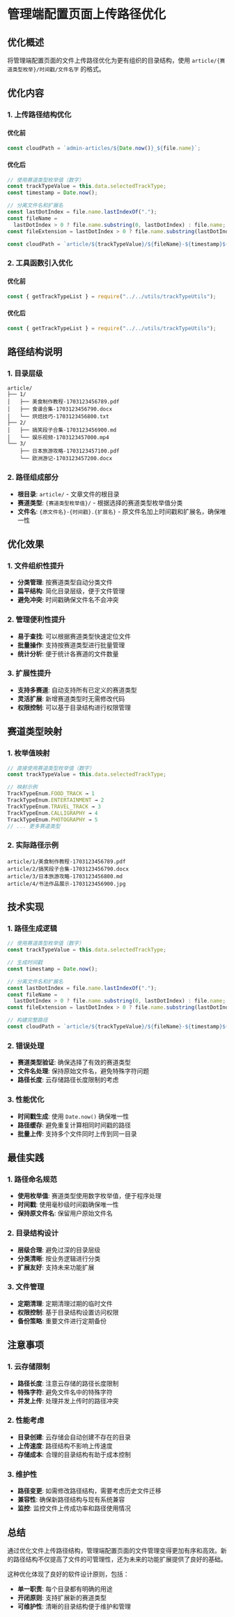 # 管理端配置页面上传路径优化

## 优化概述

将管理端配置页面的文件上传路径优化为更有组织的目录结构，使用 `article/{赛道类型枚举}/时间戳/文件名字` 的格式。

## 优化内容

### 1. 上传路径结构优化

#### 优化前

```javascript
const cloudPath = `admin-articles/${Date.now()}_${file.name}`;
```

#### 优化后

```javascript
// 使用赛道类型枚举值（数字）
const trackTypeValue = this.data.selectedTrackType;
const timestamp = Date.now();

// 分离文件名和扩展名
const lastDotIndex = file.name.lastIndexOf(".");
const fileName =
  lastDotIndex > 0 ? file.name.substring(0, lastDotIndex) : file.name;
const fileExtension = lastDotIndex > 0 ? file.name.substring(lastDotIndex) : "";

const cloudPath = `article/${trackTypeValue}/${fileName}-${timestamp}${fileExtension}`;
```

### 2. 工具函数引入优化

#### 优化前

```javascript
const { getTrackTypeList } = require("../../utils/trackTypeUtils");
```

#### 优化后

```javascript
const { getTrackTypeList } = require("../../utils/trackTypeUtils");
```

## 路径结构说明

### 1. 目录层级

```
article/
├── 1/
│   ├── 美食制作教程-1703123456789.pdf
│   ├── 食谱合集-1703123456790.docx
│   └── 烘焙技巧-1703123456800.txt
├── 2/
│   ├── 搞笑段子合集-1703123456900.md
│   └── 娱乐视频-1703123457000.mp4
└── 3/
    ├── 日本旅游攻略-1703123457100.pdf
    └── 欧洲游记-1703123457200.docx
```

### 2. 路径组成部分

- **根目录**: `article/` - 文章文件的根目录
- **赛道类型**: `{赛道类型枚举值}/` - 根据选择的赛道类型枚举值分类
- **文件名**: `{原文件名}-{时间戳}.{扩展名}` - 原文件名加上时间戳和扩展名，确保唯一性

## 优化效果

### 1. 文件组织性提升

- **分类管理**: 按赛道类型自动分类文件
- **扁平结构**: 简化目录层级，便于文件管理
- **避免冲突**: 时间戳确保文件名不会冲突

### 2. 管理便利性提升

- **易于查找**: 可以根据赛道类型快速定位文件
- **批量操作**: 支持按赛道类型进行批量管理
- **统计分析**: 便于统计各赛道的文件数量

### 3. 扩展性提升

- **支持多赛道**: 自动支持所有已定义的赛道类型
- **灵活扩展**: 新增赛道类型时无需修改代码
- **权限控制**: 可以基于目录结构进行权限管理

## 赛道类型映射

### 1. 枚举值映射

```javascript
// 直接使用赛道类型枚举值（数字）
const trackTypeValue = this.data.selectedTrackType;

// 映射示例
TrackTypeEnum.FOOD_TRACK → 1
TrackTypeEnum.ENTERTAINMENT → 2
TrackTypeEnum.TRAVEL_TRACK → 3
TrackTypeEnum.CALLIGRAPHY → 4
TrackTypeEnum.PHOTOGRAPHY → 5
// ... 更多赛道类型
```

### 2. 实际路径示例

```
article/1/美食制作教程-1703123456789.pdf
article/2/搞笑段子合集-1703123456790.docx
article/3/日本旅游攻略-1703123456800.md
article/4/书法作品展示-1703123456900.jpg
```

## 技术实现

### 1. 路径生成逻辑

```javascript
// 使用赛道类型枚举值（数字）
const trackTypeValue = this.data.selectedTrackType;

// 生成时间戳
const timestamp = Date.now();

// 分离文件名和扩展名
const lastDotIndex = file.name.lastIndexOf(".");
const fileName =
  lastDotIndex > 0 ? file.name.substring(0, lastDotIndex) : file.name;
const fileExtension = lastDotIndex > 0 ? file.name.substring(lastDotIndex) : "";

// 构建完整路径
const cloudPath = `article/${trackTypeValue}/${fileName}-${timestamp}${fileExtension}`;
```

### 2. 错误处理

- **赛道类型验证**: 确保选择了有效的赛道类型
- **文件名处理**: 保持原始文件名，避免特殊字符问题
- **路径长度**: 云存储路径长度限制的考虑

### 3. 性能优化

- **时间戳生成**: 使用 `Date.now()` 确保唯一性
- **路径缓存**: 避免重复计算相同时间戳的路径
- **批量上传**: 支持多个文件同时上传到同一目录

## 最佳实践

### 1. 路径命名规范

- **使用枚举值**: 赛道类型使用数字枚举值，便于程序处理
- **时间戳**: 使用毫秒级时间戳确保唯一性
- **保持原文件名**: 保留用户原始文件名

### 2. 目录结构设计

- **层级合理**: 避免过深的目录层级
- **分类清晰**: 按业务逻辑进行分类
- **扩展友好**: 支持未来功能扩展

### 3. 文件管理

- **定期清理**: 定期清理过期的临时文件
- **权限控制**: 基于目录结构设置访问权限
- **备份策略**: 重要文件进行定期备份

## 注意事项

### 1. 云存储限制

- **路径长度**: 注意云存储的路径长度限制
- **特殊字符**: 避免文件名中的特殊字符
- **并发上传**: 处理并发上传时的路径冲突

### 2. 性能考虑

- **目录创建**: 云存储会自动创建不存在的目录
- **上传速度**: 路径结构不影响上传速度
- **存储成本**: 合理的目录结构有助于成本控制

### 3. 维护性

- **路径变更**: 如需修改路径结构，需要考虑历史文件迁移
- **兼容性**: 确保新路径结构与现有系统兼容
- **监控**: 监控文件上传成功率和路径使用情况

## 总结

通过优化文件上传路径结构，管理端配置页面的文件管理变得更加有序和高效。新的路径结构不仅提高了文件的可管理性，还为未来的功能扩展提供了良好的基础。

这种优化体现了良好的软件设计原则，包括：

- **单一职责**: 每个目录都有明确的用途
- **开闭原则**: 支持扩展新的赛道类型
- **可维护性**: 清晰的目录结构便于维护和管理
